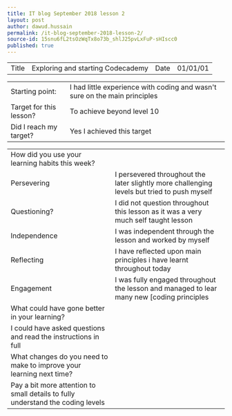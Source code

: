 ```yaml
---
title: IT blog September 2018 lesson 2
layout: post
author: dawud.hussain
permalink: /it-blog-september-2018-lesson-2/
source-id: 15snu6fL2tsOzWqTx8o73b_shlJ25pvLxFuP-sHIscc0
published: true
---
```

<table>
  <tr>
    <td>Title</td>
    <td>Exploring and starting Codecademy </td>
    <td>Date</td>
    <td>01/01/01</td>
  </tr>
</table>


<table>
  <tr>
    <td>Starting point:</td>
    <td>I had little experience with coding and wasn't sure on the main principles</td>
  </tr>
  <tr>
    <td>Target for this lesson?</td>
    <td>To achieve beyond level 10</td>
  </tr>
  <tr>
    <td>Did I reach my target? </td>
    <td>Yes I achieved this target </td>
  </tr>
</table>


<table>
  <tr>
    <td>How did you use your learning habits this week?</td>
    <td></td>
  </tr>
  <tr>
    <td>Persevering</td>
    <td>I persevered throughout the later slightly more challenging levels but tried to push myself </td>
  </tr>
  <tr>
    <td>Questioning?</td>
    <td>I did not question throughout this lesson as it was a very much self taught lesson </td>
  </tr>
  <tr>
    <td>Independence</td>
    <td>I was independent through the lesson and worked by myself </td>
  </tr>
  <tr>
    <td>Reflecting</td>
    <td>I have reflected upon main principles i have learnt throughout today </td>
  </tr>
  <tr>
    <td>Engagement</td>
    <td>I was fully engaged throughout the lesson and managed to lear many new [coding principles </td>
  </tr>
  <tr>
    <td>What could have gone better in your learning?</td>
    <td></td>
  </tr>
  <tr>
    <td>I could have asked questions and read the instructions in full </td>
    <td></td>
  </tr>
  <tr>
    <td>What changes do you need to make to improve your learning next time?</td>
    <td></td>
  </tr>
  <tr>
    <td>Pay a bit more attention to small details to fully understand the coding levels  </td>
    <td></td>
  </tr>
</table>


